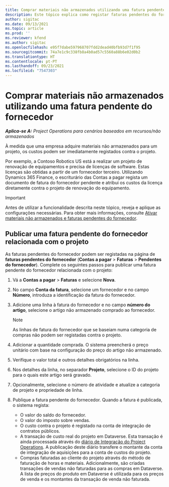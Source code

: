 ```yaml
---
title: Comprar materiais não armazenados utilizando uma fatura pendente do fornecedor
description: Este tópico explica como registar faturas pendentes do fornecedor.
author: sigitac
ms.date: 09/13/2021
ms.topic: article
ms.prod: ''
ms.reviewer: kfend
ms.author: sigitac
ms.openlocfilehash: e95f7dabe597968707fdd2dead40bfb93d7f1f95
ms.sourcegitcommit: 74a7e1c9c338fb8a4b0ad57c5560a88b6e02d0b2
ms.translationtype: HT
ms.contentlocale: pt-PT
ms.lasthandoff: 09/23/2021
ms.locfileid: "7547303"
---
```

# <a name="purchase-non-stocked-materials-using-a-pending-vendor-invoice"></a>Comprar materiais não armazenados utilizando uma fatura pendente do fornecedor

_**Aplica-se A:** Project Operations para cenários baseados em recursos/não armazenados_

À medida que uma empresa adquire materiais não armazenados para um projeto, os custos podem ser imediatamente registados contra o projeto. 

Por exemplo, a Contoso Robotics US está a realizar um projeto de renovação de equipamentos e precisa de licenças de software. Estas licenças são obtidas a partir de um fornecedor terceiro.  Utilizando Dynamics 365 Finance, o escriturário das Contas a pagar regista um documento de fatura do fornecedor pendente e atribui os custos da licença diretamente contra o projeto de renovação do equipamento. 

> [!IMPORTANT]
> Antes de utilizar a funcionalidade descrita neste tópico, reveja e aplique as configurações necessárias. Para obter mais informações, consulte [Ativar materiais não armazenados e faturas pendentes do fornecedor](configure-materials-nonstocked.md). 

## <a name="post-a-project-related-pending-vendor-invoice"></a>Publicar uma fatura pendente do fornecedor relacionada com o projeto 

As faturas pendentes do fornecedor podem ser registadas na página de **faturas pendentes do fornecedor** (**Contas a pagar** > **Faturas** > **Pendentes do fornecedor**). Complete os seguintes passos para publicar uma fatura pendente do fornecedor relacionada com o projeto:

1. Vá a **Contas a pagar** > **Faturas** e selecione **Nova**. 
2. No campo **Conta da fatura**, selecione um fornecedor e no campo **Número**, introduza a identificação da fatura do fornecedor.
3. Adicione uma linha à fatura do fornecedor e no campo **número do artigo**, selecione o artigo não armazenado comprado ao fornecedor. 

    > [!NOTE]
    > As linhas de fatura do fornecedor que se baseiam numa categoria de compras não podem ser registadas contra o projeto. 
    
5. Adicionar a quantidade comprada. O sistema preencherá o preço unitário com base na configuração do preço do artigo não armazenado. 
6. Verifique o valor total e outros detalhes obrigatórios na linha.
7. Nos detalhes da linha, no separador **Projeto**, selecione o ID do projeto para o quais este artigo será gravado.
8. Opcionalmente, selecione o número de atividade e atualize a categoria de projeto e propriedade de linha.
9. Publique a fatura pendente do fornecedor. Quando a fatura é publicada, o sistema regista:
    
    - O valor do saldo do fornecedor.
    - O valor do imposto sobre vendas.
    - O custo contra o projeto é registado na conta de integração de contratos públicos.
    - A transação de custo real do projeto em Dataverse.  Esta transação é ainda processada através do [diário de Integração do Project Operations](../project-accounting/project-operations-integration-journal.md). A publicação deste diário transfere o montante da conta de integração de aquisições para a conta de custos do projeto. 
    - Compras faturadas ao cliente do projeto através do método de faturação de horas e materiais. Adicionalmente, são criadas transações de vendas não faturadas para as compras em Dataverse. A lista de preços do produto em Dataverse é utilizada para os preços de venda e os montantes da transação de venda não faturada.
